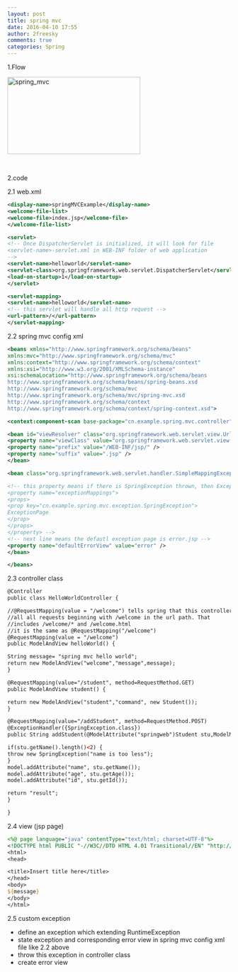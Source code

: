 ```yaml
---
layout: post
title: spring mvc
date: 2016-04-10 17:55
author: 2freesky
comments: true
categories: Spring
---
```


1.Flow

<a href="https://2freesky.files.wordpress.com/2016/04/spring_mvc.png" rel="attachment wp-att-132"><img class="alignnone size-medium wp-image-132" src="https://2freesky.files.wordpress.com/2016/04/spring_mvc.png?w=300" alt="spring_mvc" width="300" height="174" /></a>

&nbsp;

2.code

2.1 web.xml

```xml
<display-name>springMVCExample</display-name>
<welcome-file-list>
<welcome-file>index.jsp</welcome-file>
</welcome-file-list>

<servlet>
<!-- Once DispatcherServlet is initialized, it will look for file
<servlet-name>-servlet.xml in WEB-INF folder of web application
-->
<servlet-name>helloworld</servlet-name>
<servlet-class>org.springframework.web.servlet.DispatcherServlet</servlet-class>
<load-on-startup>1</load-on-startup>
</servlet>

<servlet-mapping>
<servlet-name>helloworld</servlet-name>
<!-- this servlet will handle all http request -->
<url-pattern>/</url-pattern>
</servlet-mapping>
```

2.2 spring mvc config xml

```xml
<beans xmlns="http://www.springframework.org/schema/beans"
xmlns:mvc="http://www.springframework.org/schema/mvc"
xmlns:context="http://www.springframework.org/schema/context"
xmlns:xsi="http://www.w3.org/2001/XMLSchema-instance"
xsi:schemaLocation="http://www.springframework.org/schema/beans
http://www.springframework.org/schema/beans/spring-beans.xsd
http://www.springframework.org/schema/mvc
http://www.springframework.org/schema/mvc/spring-mvc.xsd
http://www.springframework.org/schema/context
http://www.springframework.org/schema/context/spring-context.xsd">

<context:component-scan base-package="cn.example.spring.mvc.controller" />

<bean id="viewResolver" class="org.springframework.web.servlet.view.UrlBasedViewResolver">
<property name="viewClass" value="org.springframework.web.servlet.view.JstlView" />
<property name="prefix" value="/WEB-INF/jsp/" />
<property name="suffix" value=".jsp" />
</bean>

<bean class="org.springframework.web.servlet.handler.SimpleMappingExceptionResolver">

<!-- this property means if there is SpringException thrown, then ExceptionPage.jsp will be called
<property name="exceptionMappings">
<props>
<prop key="cn.example.spring.mvc.exception.SpringException">
ExceptionPage
</prop>
</props>
</property> -->
<!-- next line means the defautl exception page is error.jsp -->
<property name="defaultErrorView" value="error" />
</bean>

</beans>
```

2.3 controller class

```xml
@Controller
public class HelloWorldController {

//@RequestMapping(value = "/welcome") tells spring that this controller should process
//all all requests beginning with /welcome in the url path. That
//includes /welcome/* and /welcome.html
//it is the same as @RequestMapping("/welcome")
@RequestMapping(value = "/welcome")
public ModelAndView helloWorld() {

String message= "spring mvc hello world";
return new ModelAndView("welcome","message",message);
}

@RequestMapping(value="/student", method=RequestMethod.GET)
public ModelAndView student() {

return new ModelAndView("student","command", new Student());
}

@RequestMapping(value="/addStudent", method=RequestMethod.POST)
@ExceptionHandler({SpringException.class})
public String addStudent(@ModelAttribute("springweb")Student stu,ModelMap model) {

if(stu.getName().length()<2) {
throw new SpringException("name is too less");
}
model.addAttribute("name", stu.getName());
model.addAttribute("age", stu.getAge());
model.addAttribute("id", stu.getId());

return "result";
}

}
```

2.4 view (jsp page)

```jsp
<%@ page language="java" contentType="text/html; charset=UTF-8"%>
<!DOCTYPE html PUBLIC "-//W3C//DTD HTML 4.01 Transitional//EN" "http://www.w3.org/TR/html4/loose.dtd">
<html>
<head>

<title>Insert title here</title>
</head>
<body>
${message}
</body>
</html>
```

2.5 custom exception

- define an exception which extending RuntimeException
- state exception and corresponding error view in spring mvc config xml file like 2.2 above
- throw this exception in controller class
- create error view

